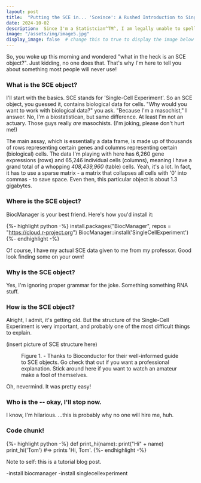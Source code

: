 ```yaml
---
layout: post
title:  "Putting the SCE in... 'Sceince': A Rushed Introduction to Single Cell Experiments"
date: 2024-10-02
description:  Since I'm a Statistcian^TM^, I am legally unable to spell. Anyways, this is a brief introduction to using and analyzing SCE objects in R.   
image: "/assets/img/image5.jpg"
display_image: false  # change this to true to display the image below the banner 
---
```

<p class="intro"><span class="dropcap">S</span>o, you woke up this morning and wondered "what in the heck is an SCE object?". Just kidding, no one does that. That's why I'm here to tell you about something most people will never use!</p>

### What is the SCE object?

I'll start with the basics. SCE stands for 'Single-Cell Experiment'. So an SCE object, you guessed it, contains biological data for cells. "Why would you want to work with biological data?" you ask. "Because I'm a masochist," I answer. No, I'm a biostatistican, but same difference. At least I'm not an actuary. Those guys really *are* masochists. (I'm joking, please don't hurt me!)

The main assay, which is essentially a data frame, is made up of thousands of rows representing certain genes and columns representing certain (biological) cells. The data I'm playing with here has 6,260 gene expressions (rows) and 65,246 individual cells (columns), meaning I have a grand total of a whopping *408,439,960* (table) cells. Yeah, it's a lot. In fact, it has to use a sparse matrix - a matrix that collapses all cells with '0' into commas - to save space. Even then, this particular object is about 1.3 gigabytes.

### Where is the SCE object?

BiocManager is your best friend. Here's how you'd install it:

{%- highlight python -%}
install.packages("BiocManager", repos = "https://cloud.r-project.org")
BiocManager::install('SingleCellExperiment')
{%- endhighlight -%}

Of course, I have my actual SCE data given to me from my professor. Good look finding some on your own!

### Why is the SCE object?

Yes, I'm ignoring proper grammar for the joke. Something something RNA stuff.

### How is the SCE object?

Alright, I admit, it's getting old. But the structure of the Single-Cell Experiment is very important, and probably one of the most difficult things to explain.

(insert picture of SCE structure here)

<figure>
	<img src="{{site.url}}/{{site.baseurl}}/assets/img/scestructure.png" alt=""> 
	<figcaption>Figure 1. - Thanks to Bioconductor for their well-informed guide to SCE objects. Go check that out if you want a professional explanation. Stick around here if you want to watch an amateur make a fool of themselves.</figcaption>
</figure>

Oh, nevermind. It was pretty easy!

### Who is the -- okay, I'll stop now.
I know, I'm hilarious. ...this is probably why no one will hire me, huh.



### Code chunk!

{%- highlight python -%}
def print_hi(name):
  print("Hi" + name)
print_hi('Tom')
#=> prints 'Hi, Tom'.
{%- endhighlight -%}

Note to self: this is a tutorial blog post.

-install biocmanager
-install singlecellexperiment
